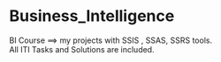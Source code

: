 # Business_Intelligence
BI Course ==> my projects with SSIS , SSAS, SSRS tools.  
All ITI Tasks and Solutions are included.
